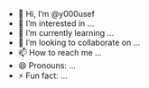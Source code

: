 - 👋 Hi, I’m @y000usef
- 👀 I’m interested in ...
- 🌱 I’m currently learning ...
- 💞️ I’m looking to collaborate on ...
- 📫 How to reach me ...
- 😄 Pronouns: ...
- ⚡ Fun fact: ...

<!---
y000usef/y000usef is a ✨ special ✨ repository because its `README.md` (this file) appears on your GitHub profile.
You can click the Preview link to take a look at your changes.
--->
